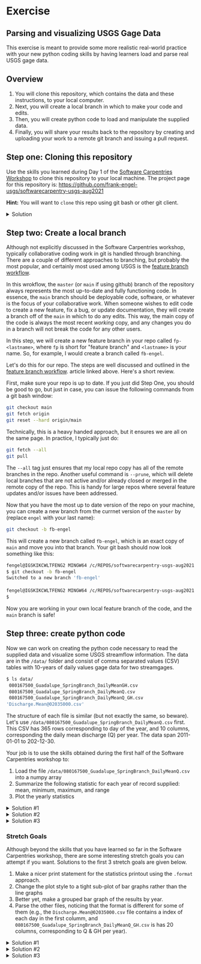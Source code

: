 # Exercise
## Parsing and visualizing USGS Gage Data
This exercise is meant to provide some more realistic real-world practice with 
your new python coding skills by having learners load and parse  real USGS 
gage data.

## Overview
1. You will clone this repository, which contains the data and these instructions,
   to your local computer.
2. Next, you will create a local branch in which to make your code and edits.
3. Then, you will create python code to load and manipulate the supplied data.
4. Finally, you will share your results back to the repository by creating and uploading your work to a 
   remote git branch and issuing a pull request.

## Step one: Cloning this repository
Use the skills you learned during Day 1 of the 
[Software Carpentries Workshop](https://annajiat.github.io/2021-08-17-usgs-ngwos-online)
to clone this repository to your local machine. The project page for this repository is:
<https://github.com/frank-engel-usgs/softwarecarpentry-usgs-aug2021>

**Hint:** You will want to `clone` this repo using git bash or other git client. 

<details>
  <summary>Solution</summary>
  
  Open a git bash window in the location you wish your clone of the repository to live.
  Then, issue the command:

  ```bash
  git clone https://annajiat.github.io/2021-08-17-usgs-ngwos-online/
  ```

  Conversely, if using ssh, the command would be:
```bash
git clone git@github.com:frank-engel-usgs/softwarecarpentry-usgs-aug2021.git
```
</details>

## Step two: Create a local branch
Although not explicitly discussed in the Software Carpentries workshop, typically collaborative coding work
in git is handled through branching. There are a couple of different approaches to branching, but probably
the most popular, and certainly most used among USGS is the 
[feature branch workflow](https://www.atlassian.com/git/tutorials/comparing-workflows/feature-branch-workflow).

In this wrokflow, the `master` (or `main` if using github) branch of the repository always represents the most up-to-date and fully
functioning code. In essence, the `main` branch should be deployable code, software, or whatever is the 
focus of your collaborative work. When someone wishes to edit code to create a new feature, fix a bug, or
update documentation, they will create a branch off of the `main` in which to do any edits. This way, the main
copy of the code is always the most recent *working* copy, and any changes you do in a branch will not break
the code for any other users. 

In this step, we will create a new feature branch in your repo called `fp-<lastname>`, where `fp` is short
for "feature branch" and `<lastname>` is your name. So, for example, I would create a branch called `fb-engel`.

Let's do this for our repo. The steps are well discussed and outlined in the 
[feature branch workflow](https://www.atlassian.com/git/tutorials/comparing-workflows/feature-branch-workflow).
 article linked above. Here's a short review. 

First, make sure your repo is up to date. If you just did Step One, you should be good to go, but just in case, you can 
issue the following commands from a git bash window:

```bash
git checkout main
git fetch origin
git reset --hard origin/main
```

Technically, this is a heavy handed approach, but it ensures we are all on the same page. In practice, I typically
just do:

```bash
git fetch --all
git pull
```

The `--all` tag just ensures that my local repo copy has all of the remote branches in the repo. Another useful command
is `--prune`, which will delete local branches that are not active and/or already closed or merged in the remote 
copy of the repo. This is handy for large repos where several feature updates and/or issues have been addressed. 

Now that you have the most up to date version of the repo on your machine, you can create a new branch from the currnet
version of the `master` by (replace `engel` with your last name):

```bash
git checkout -b fb-engel
```

This will create a new branch called `fb-engel`, which is an exact copy of `main` and move you into that branch.
Your git bash should now look something like this:

```bash
fengel@IGSKIKCWLTFENG2 MINGW64 /c/REPOS/softwarecarpentry-usgs-aug2021 (main)
$ git checkout -b fb-engel
Switched to a new branch 'fb-engel'

fengel@IGSKIKCWLTFENG2 MINGW64 /c/REPOS/softwarecarpentry-usgs-aug2021 (fb-engel)
$

```

Now you are working in your own local feature branch of the code, and the `main` branch is safe! 

## Step three: create python code

Now we can work on creating the python code necessary to read the supplied data and visualize some 
USGS streamflow information. The data are in the `/data/` folder and consist of comma separated values (CSV)
tables with 10-years of daily values gage data for two streamgages. 

```bash
$ ls data/
 080167500_Guadalupe_SpringBranch_DailyMeanGH.csv
 080167500_Guadalupe_SpringBranch_DailyMeanQ.csv
 080167500_Guadalupe_SpringBranch_DailyMeanQ_GH.csv
'Discharge.Mean@02035000.csv'
```

The structure of each file is similar (but not exactly the same, so beware). Let's use `/data/080167500_Guadalupe_SpringBranch_DailyMeanQ.csv`
first. This CSV has 365 rows corresponding to day of the year, and 10 columns, corresponding the daily mean discharge (Q) per year. The data span 
2011-01-01 to 202-12-30. 

Your job is to use the skills obtained during the first half of the Software Carpentries workshop to:

1. Load the file `/data/080167500_Guadalupe_SpringBranch_DailyMeanQ.csv` into a numpy array
2. Summarize the following statistic for each year of record supplied: mean, minimum, maximum, and range
3. Plot the yearly statistics

<details>
  <summary>Solution #1</summary>
  
  Load the data using numpy. Don't forget to import necessary modules!

  ```python
%matplotlib inline
import matplotlib.pyplot
import numpy


data = numpy.loadtxt(fname='data/080167500_Guadalupe_SpringBranch_DailyMeanQ.csv', delimiter=',')
print(data)

[[123.   37.3  44.9 ...  82.3 734.   81.2]
 [117.   34.8  44.7 ...  81.8 737.   79.1]
 [115.   36.   46.9 ...  81.8 939.   79.2]
 ...
 [ 41.   41.8  52.9 ... 920.   84.7  49.1]
 [ 40.4  38.5  48.  ... 816.   82.9  48.3]
 [ 38.3  40.2  46.8 ... 775.   84.3  50.7]]
  ```

</details>

<details>
    <summary>Solution #2</summary>
  Compute the yearly statistics by recalling the `axis=` keyword funtionality in numpy. 

```python
meanQ = numpy.mean(data, axis=0)
minQ = numpy.min(data, axis=0)
maxQ = numpy.max(data, axis=0)
rangeQ = maxQ - minQ
print(meanQ)
print(minQ)
print(maxQ)
print(rangeQ)

[ 38.15153425  95.49547945  56.09271233  38.25443836 574.71616438
 596.44109589 195.93150685 299.62241096 294.57369863  83.39668493]
[  0.     0.57   0.     0.    38.4  147.    26.8    0.    53.8    9.35]
[  159.  2420.  1890.   955. 39200. 11400.  1030. 17800.  2580.   856.]
[  159.    2419.43  1890.     955.   39161.6  11253.    1003.2  17800.
  2526.2    846.65]
```
![tip](assets/tip.png) A note for the observant. We use "rangeQ" etc as variable names becasue `min`, `max`, and 
`range` are also python functions. Naming variables after exisitng python functions can cause issues later.

</details>

<details>
    <summary>Solution #3</summary>
   Make a plot of the yearly statistics using matplotlib and numpy.

```python
fig = matplotlib.pyplot.figure(figsize=(10.0, 3.0))

axes1 = fig.add_subplot(1, 4, 1)
axes2 = fig.add_subplot(1, 4, 2)
axes3 = fig.add_subplot(1, 4, 3)
axes4 = fig.add_subplot(1, 4, 4)

axes1.set_ylabel('average')
axes1.plot(numpy.mean(data, axis=0))

axes2.set_ylabel('max')
axes2.plot(numpy.max(data, axis=0))

axes3.set_ylabel('min')
axes3.plot(numpy.min(data, axis=0))

axes4.set_ylabel('range')
axes4.plot(numpy.max(data, axis=0) - numpy.min(data, axis=0))

fig.tight_layout()
matplotlib.pyplot.show()
```

![plot of gage stats](assets/step3img1.png)

</details>

### Stretch Goals
Although beyond the skills that you have learned so far in the Software Carpentries workshop, there are some 
interesting stretch goals you can attempt if you want. Solutions to the first 3 stretch goals are given below.
1. Make a nicer print statement for the statistics printout using the `.format` approach.
2. Change the plot style to a tight sub-plot of bar graphs rather than the line graphs
3. Better yet, make a grouped bar graph of the results by year.
4. Parse the other files, noticing that the format is different for some of them (e.g., the `Discharge.Mean@02035000.csv`
   file contains a index of each day in the first columm, and `080167500_Guadalupe_SpringBranch_DailyMeanQ_GH.csv`
   is has 20 columns, corresponding to Q & GH per year).

<details>
    <summary>Solution #1</summary>

We can use the format functionality in python 3 to create a little more of a readable output of the statistics
we calculated above. The new [format string](https://docs.python.org/3/library/string.html#format-string-syntax)
syntax is very powerful. This solution just shows a small snippet of some possibilities. Combining this with
[list comprehension](https://python-3-patterns-idioms-test.readthedocs.io/en/latest/Comprehensions.html) gives a more meaning way to display the data. 

```python
print('\n\nYearly statistics for 080167500:')
print('Average flow:')
print(['{:.2f}'.format(item) for item in meanQ])
print('\nMin flow:')
print(['{:.2f}'.format(item) for item in minQ])
print('\nMax flow:')
print(['{:.2f}'.format(item) for item in maxQ])
print('\nRange:')
print(['{:.2f}'.format(item) for item in rangeQ])

Yearly statistics for 080167500:
Average flow:
['38.15', '95.50', '56.09', '38.25', '574.72', '596.44', '195.93', '299.62', '294.57', '83.40']

Min flow:
['0.00', '0.57', '0.00', '0.00', '38.40', '147.00', '26.80', '0.00', '53.80', '9.35']

Max flow:
['159.00', '2420.00', '1890.00', '955.00', '39200.00', '11400.00', '1030.00', '17800.00', '2580.00', '856.00']

Range:
['159.00', '2419.43', '1890.00', '955.00', '39161.60', '11253.00', '1003.20', '17800.00', '2526.20', '846.65']
```

Ultimately, if we *really* wanted a better visualization of the tabular data here, I'd recommend we do our processing 
in [pandas](https://pandas.pydata.org/pandas-docs/stable/), but that is beyond the scope of this exercise.

</details>

<details>
    <summary>Solution #2</summary>

The data we visualized before really are not that appropriate for line charts. A better visualization would be 
bar graphs. We can do this using matplotlib's built in `pyplot.bar` class ([see the docs](https://matplotlib.org/stable/api/_as_gen/matplotlib.pyplot.bar.html)). 
To represent the x-axis, we need a float or array-like variable representing the x coordinates of the bar.
For now, we can just use `range` to accomplish this, but there are ways to improve on this solution.

```python
fig = matplotlib.pyplot.figure(figsize=(10.0, 3.0))

axes1 = fig.add_subplot(1, 4, 1)
axes2 = fig.add_subplot(1, 4, 2)
axes3 = fig.add_subplot(1, 4, 3)
axes4 = fig.add_subplot(1, 4, 4)

x = range(10)

axes1.set_ylabel('average')
axes1.bar(x, numpy.mean(data, axis=0))

axes2.set_ylabel('max')
axes2.bar(x, numpy.max(data, axis=0))

axes3.set_ylabel('min')
axes3.bar(x, numpy.min(data, axis=0))

axes4.set_ylabel('range')
axes4.bar(x, numpy.max(data, axis=0) - numpy.min(data, axis=0))

fig.tight_layout()

matplotlib.pyplot.show()
```

![bar plot of stats](assets/stretchstep2img1.png)

</details>

<details>
    <summary>Solution #3</summary>

Here we can use some tricks in the matplotlib's built in `pyplot.bar` class ([see the docs](https://matplotlib.org/stable/api/_as_gen/matplotlib.pyplot.bar.html))
to allow us to plot multiple bars under one x location to create a grouped bar chart. This is a fast solution.
It should be noted there are more complete (and pretty) solutions you can create. 

```python
fig = matplotlib.pyplot.figure(figsize=(10.0, 3.0))
axes = fig.add_subplot()

x = numpy.arange(data.shape[1]) # This time using a more generalizable approach
                                # by pulling the shape of data and creating an array

bar_width = 0.3
bar1 = axes.bar(x, numpy.mean(data, axis=0), width=bar_width, color='g')
bar2 = axes.bar(x + bar_width, numpy.max(data, axis=0), width=bar_width, color='r')
bar3 = axes.bar(x + bar_width*2, numpy.min(data, axis=0), width=bar_width,  color='b')
bar4 = axes.bar(x + bar_width*3, numpy.max(data, axis=0) - numpy.min(data, axis=0), width=bar_width,  color='y')

# Fix the x-axes.
axes.legend( (bar1, bar2, bar3, bar4), ('Mean', 'Max', 'Min', 'Range') )
matplotlib.pyplot.show()

```

![grouped bar chart](assets/stretchstep3img1.png)

</details>